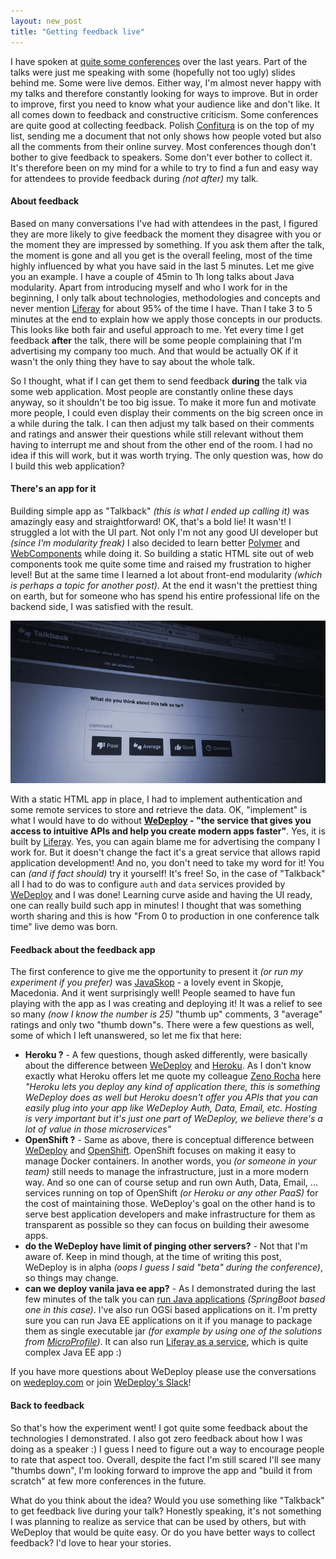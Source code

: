 ```yaml
---
layout: new_post
title: "Getting feedback live"
---
```

I have spoken at [quite some conferences](/talks) over the last years. Part of the talks were just me speaking with some (hopefully not too ugly) slides behind me. Some were live demos. Either way, I'm almost never happy with my talks and therefore constantly looking for ways to improve. But in order to improve, first you need to know what your audience like and don't like. It all comes down to feedback and constructive criticism. Some conferences are quite good at collecting feedback. Polish [Confitura](http://confitura.pl) is on the top of my list, sending me a document that not only shows how people voted but also all the comments from their online survey. Most conferences though don't bother to give feedback to speakers. Some don't ever bother to collect it. It's therefore been on my mind for a while to try to find a fun and easy way for attendees to provide feedback during _(not after)_ my talk.

<!--more-->

#### About feedback

Based on many conversations I've had with attendees in the past, I figured they are more likely to give feedback the moment they disagree with you or the moment they are impressed by something. If you ask them after the talk, the moment is gone and all you get is the overall feeling, most of the time highly influenced by what you have said in the last 5 minutes. Let me give you an example. I have a couple of 45min to 1h long talks about Java modularity. Apart from introducing myself and who I work for in the beginning, I only talk about technologies, methodologies and concepts and never mention [Liferay](http://liferay.com) for about 95% of the time I have. Than I take 3 to 5 minutes at the end to explain how we apply those concepts in our products. This looks like both fair and useful approach to me. Yet every time I get feedback __after__ the talk, there will be some people complaining that I'm advertising my company too much. And that would be actually OK if it wasn't the only thing they have to say about the whole talk.

So I thought, what if I can get them to send feedback __during__ the talk via some web application. Most people are constantly online these days anyway, so it shouldn't be too big issue. To make it more fun and motivate more people, I could even display their comments on the big screen once in a while during the talk. I can then adjust my talk based on their comments and ratings and answer their questions while still relevant without them having to interrupt me and shout from the other end of the room. I had no idea if this will work, but it was worth trying. The only question was, how do I build this web application?

#### There's an app for it

Building simple app as "Talkback" _(this is what I ended up calling it)_ was amazingly easy and straightforward! OK, that's a bold lie! It wasn't! I struggled a lot with the UI part. Not only I'm not any good UI developer but _(since I'm modularity freak)_ I also decided to learn better [Polymer](https://www.polymer-project.org/) and [WebComponents](https://en.wikipedia.org/wiki/Web_Components) while doing it. So building a static HTML site out of web components took me quite some time and raised my frustration to higher level! But at the same time I learned a lot about front-end modularity _(which is perhaps a topic for another post)_. At the end it wasn't the prettiest thing on earth, but for someone who has spend his entire professional life on the backend side, I was satisfied with the result.

![Talkback live coding at JavaSkop](/assets/2017-03-16-Getting_feedback_live/javaskop_talk.jpg)


With a static HTML app in place, I had to implement authentication and some remote services to store and retrieve the data. OK, "implement" is what I would have to do without __[WeDeploy](http://wedeploy.com/) - "the service that gives you access to intuitive APIs and help you create modern apps faster"__. Yes, it is built by [Liferay](http://liferay.com). Yes, you can again blame me for advertising the company I work for. But it doesn't change the fact it's a great service that allows rapid application development! And no, you don't need to take my word for it! You can _(and if fact should)_ try it yourself! It's free! So, in the case of "Talkback" all I had to do was to configure `auth` and `data` services provided by [WeDeploy](http://wedeploy.com/) and I was done! Learning curve aside and having the UI ready, one can really build such app in minutes! I thought that was something worth sharing and this is how "From 0 to production in one conference talk time" live demo was born.

#### Feedback about the feedback app

The first conference to give me the opportunity to present it _(or run my experiment if you prefer)_ was [JavaSkop](http://jug.mk/javaskop17) - a lovely event in Skopje, Macedonia. And it went surprisingly well! People seamed to have fun playing with the app as I was creating and deploying it! It was a relief to see so many _(now I know the number is 25)_ "thumb up" comments, 3 "average" ratings and only two "thumb down"s. There were a few questions as well, some of which I left unanswered, so let me fix that here:

 - **Heroku ?** - A few questions, though asked differently, were basically about the difference between [WeDeploy](http://wedeploy.com/) and [Heroku](https://www.heroku.com/). As I don't know exactly what Heroku offers let me quote my colleague [Zeno Rocha](https://zenorocha.com/) here _"Heroku lets you deploy any kind of application there, this is something WeDeploy does as well but Heroku doesn't offer you APIs that you can easily plug into your app like WeDeploy Auth, Data, Email, etc. Hosting is very important but it's just one part of WeDeploy, we believe there's a lot of value in those microservices"_
 - **OpenShift ?** - Same as above, there is conceptual difference between [WeDeploy](http://wedeploy.com/) and [OpenShift](https://www.openshift.com/). OpenShift focuses on making it easy to manage Docker containers. In another words, you _(or someone in your team)_ still needs to manage the infrastructure, just in a more modern way. And so one can of course setup and run own Auth, Data, Email, ... services running on top of OpenShift _(or Heroku or any other PaaS)_ for the cost of maintaining those. WeDeploy's goal on the other hand is to serve best application developers and make infrastructure for them as transparent as possible so they can focus on building their awesome apps.
 - **do the WeDeploy have limit of pinging other servers?** - Not that I'm aware of. Keep in mind though, at the time of writing this post, WeDeploy is in alpha _(oops I guess I said "beta" during the conference)_, so things may change.
 - **can we deploy vanila java ee app?** - As I demonstrated during the last few minutes of the talk you can [run Java applications](http://wedeploy.com/docs/other/java.html) _(SpringBoot based one in this case)_. I've also run OGSi based applications on it. I'm pretty sure you can run Java EE applications on it if you manage to package them as single executable jar _(for example by using one of the solutions from [MicroProfile](https://microprofile.io/))_. It can also run [Liferay as a service](http://wedeploy.com/docs/other/liferay.html), which is quite complex Java EE app :)

If you have more questions about WeDeploy please use the conversations on [wedeploy.com](http://wedeploy.com/) or join [WeDeploy's Slack](wedeploy.slack.com)!

#### Back to feedback

So that's how the experiment went! I got quite some feedback about the technologies I demonstrated. I also got zero feedback about how I was doing as a speaker :) I guess I need to figure out a way to encourage people to rate that aspect too. Overall, despite the fact I'm still scared I'll see many "thumbs down", I'm looking forward to improve the app and "build it from scratch" at few more conferences in the future.

What do you think about the idea? Would you use something like "Talkback" to get feedback live during your talk? Honestly speaking, it's not something I was planning to realize as service that can be used by others, but with WeDeploy that would be quite easy. Or do you have better ways to collect feedback? I'd love to hear your stories.
